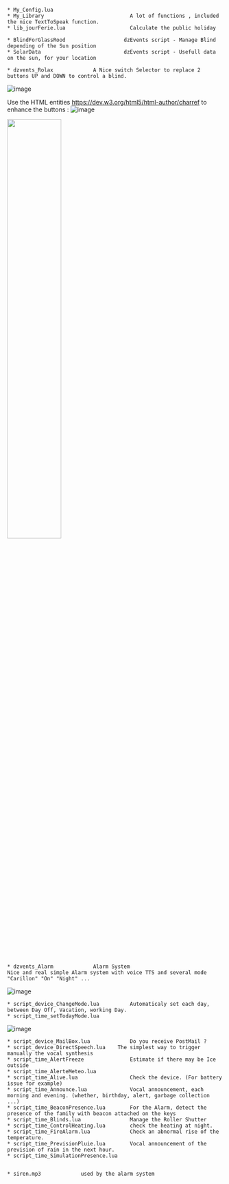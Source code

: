 

	* My_Config.lua 	
	* My_Library 	                      	A lot of functions , included the nice TextToSpeak function.
	* lib_jourFerie.lua 	              	Calculate the public holiday 
	
  	* BlindForGlassRood                   dzEvents script - Manage Blind depending of the Sun position
 	* SolarData                           dzEvents script - Usefull data on the sun, for your location

	* dzvents_Rolax				A Nice switch Selector to replace 2 buttons UP and DOWN to control a blind.
![image](https://user-images.githubusercontent.com/1726314/147885347-66a87ba3-6b5f-4762-a1a7-282d2ac2bca5.png)

Use the HTML entities https://dev.w3.org/html5/html-author/charref to enhance the buttons : 
![image](https://user-images.githubusercontent.com/1726314/147885299-5a223bbc-5f58-455a-afd6-e252bb8ae6b4.png) <!-- .element height="50%" width="50%" -->

<img src="https://user-images.githubusercontent.com/1726314/147885299-5a223bbc-5f58-455a-afd6-e252bb8ae6b4.png" height="50%" width="50%">

	* dzvents_Alarm				Alarm System
	Nice and real simple Alarm system with voice TTS and several mode "Carillon" "On" "Night" ... 
![image](https://user-images.githubusercontent.com/1726314/147885438-4734e193-fd69-4597-9207-60dcbb169f83.png)<!-- .element height="50%" width="50%" -->


	 
	* script_device_ChangeMode.lua 	    	Automaticaly set each day, between Day Off, Vacation, working Day. 
	* script_time_setTodayMode.lua 
![image](https://user-images.githubusercontent.com/1726314/147885511-1c72731f-99bd-47f6-bdaa-529aebe352b9.png) <!-- .element height="50" width="50" -->
	
	
	
	* script_device_MailBox.lua 	    	Do you receive PostMail ? 
	* script_device_DirectSpeech.lua	The simplest way to trigger manually the vocal synthesis 
	* script_time_AlertFreeze           	Estimate if there may be Ice outside
	* script_time_AlerteMeteo.lua
	* script_time_Alive.lua             	Check the device. (For battery issue for example)
	* script_time_Announce.lua          	Vocal announcement, each morning and evening. (whether, birthday, alert, garbage collection  ...) 
	* script_time_BeaconPresence.lua    	For the Alarm, detect the presence of the family with beacon attached on the keys
	* script_time_Blinds.lua            	Manage the Roller Shutter
	* script_time_ControlHeating.lua    	check the heating at night. 
	* script_time_FireAlarm.lua         	Check an abnormal rise of the temperature.
	* script_time_PrevisionPluie.lua    	Vocal announcement of the prevision of rain in the next hour.
	* script_time_SimulationPresence.lua

	
	* siren.mp3				used by the alarm system
